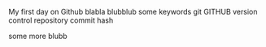 My first day on Github
blabla
blubblub
some keywords
git
GITHUB
version control
repository
commit
hash

some more blubb


